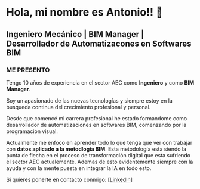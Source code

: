 # Hola, mi nombre es Antonio!! 👋

## Ingeniero Mecánico  |  BIM Manager  | Desarrollador de Automatizacones en Softwares BIM

### ME PRESENTO 

Tengo 10 años de experiencia en el sector AEC como **Ingeniero** y como **BIM Manager**. 

Soy un apasionado de las nuevas tecnologías y siempre estoy en la busqueda continua del crecimiento profesional y personal. 

Desde que comencé mi carrera profesional he estado formandome como desarrollador de automatizaciones en softwares BIM, comenzando por la programación visual. 

Actualmente me enfoco en aprender todo lo que tenga que ver con trabajar con **datos aplicado a la metodlogía BIM**. Esta metodología esta siendo la punta de flecha en el proceso de transformación digital que esta sufriendo el sector AEC actualemente. Ademas de esto evidentemente siempre con la ayuda y con la mente puesta en integrar la IA en todo esto.

Si quieres ponerte en contacto conmigo: [[LinkedIn](https://www.linkedin.com/in/antonioperezfloria)]
